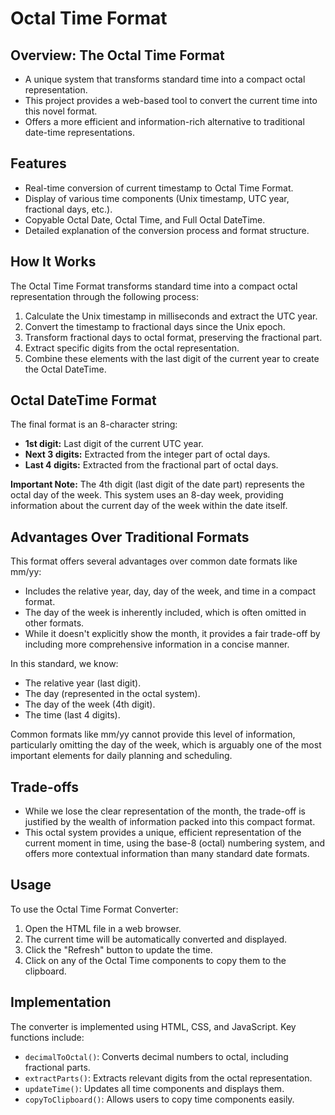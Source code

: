 # Octal Time Format

## Overview: The Octal Time Format
- A unique system that transforms standard time into a compact octal representation.
- This project provides a web-based tool to convert the current time into this novel format.
- Offers a more efficient and information-rich alternative to traditional date-time representations.

## Features
- Real-time conversion of current timestamp to Octal Time Format.
- Display of various time components (Unix timestamp, UTC year, fractional days, etc.).
- Copyable Octal Date, Octal Time, and Full Octal DateTime.
- Detailed explanation of the conversion process and format structure.

## How It Works
The Octal Time Format transforms standard time into a compact octal representation through the following process:
1. Calculate the Unix timestamp in milliseconds and extract the UTC year.
2. Convert the timestamp to fractional days since the Unix epoch.
3. Transform fractional days to octal format, preserving the fractional part.
4. Extract specific digits from the octal representation.
5. Combine these elements with the last digit of the current year to create the Octal DateTime.

## Octal DateTime Format
The final format is an 8-character string:
- **1st digit:** Last digit of the current UTC year.
- **Next 3 digits:** Extracted from the integer part of octal days.
- **Last 4 digits:** Extracted from the fractional part of octal days.

**Important Note:** The 4th digit (last digit of the date part) represents the octal day of the week. This system uses an 8-day week, providing information about the current day of the week within the date itself.

## Advantages Over Traditional Formats
This format offers several advantages over common date formats like mm/yy:
- Includes the relative year, day, day of the week, and time in a compact format.
- The day of the week is inherently included, which is often omitted in other formats.
- While it doesn't explicitly show the month, it provides a fair trade-off by including more comprehensive information in a concise manner.

In this standard, we know:
- The relative year (last digit).
- The day (represented in the octal system).
- The day of the week (4th digit).
- The time (last 4 digits).

Common formats like mm/yy cannot provide this level of information, particularly omitting the day of the week, which is arguably one of the most important elements for daily planning and scheduling.

## Trade-offs
- While we lose the clear representation of the month, the trade-off is justified by the wealth of information packed into this compact format.
- This octal system provides a unique, efficient representation of the current moment in time, using the base-8 (octal) numbering system, and offers more contextual information than many standard date formats.

## Usage
To use the Octal Time Format Converter:
1. Open the HTML file in a web browser.
2. The current time will be automatically converted and displayed.
3. Click the "Refresh" button to update the time.
4. Click on any of the Octal Time components to copy them to the clipboard.

## Implementation
The converter is implemented using HTML, CSS, and JavaScript. Key functions include:
- `decimalToOctal()`: Converts decimal numbers to octal, including fractional parts.
- `extractParts()`: Extracts relevant digits from the octal representation.
- `updateTime()`: Updates all time components and displays them.
- `copyToClipboard()`: Allows users to copy time components easily.
